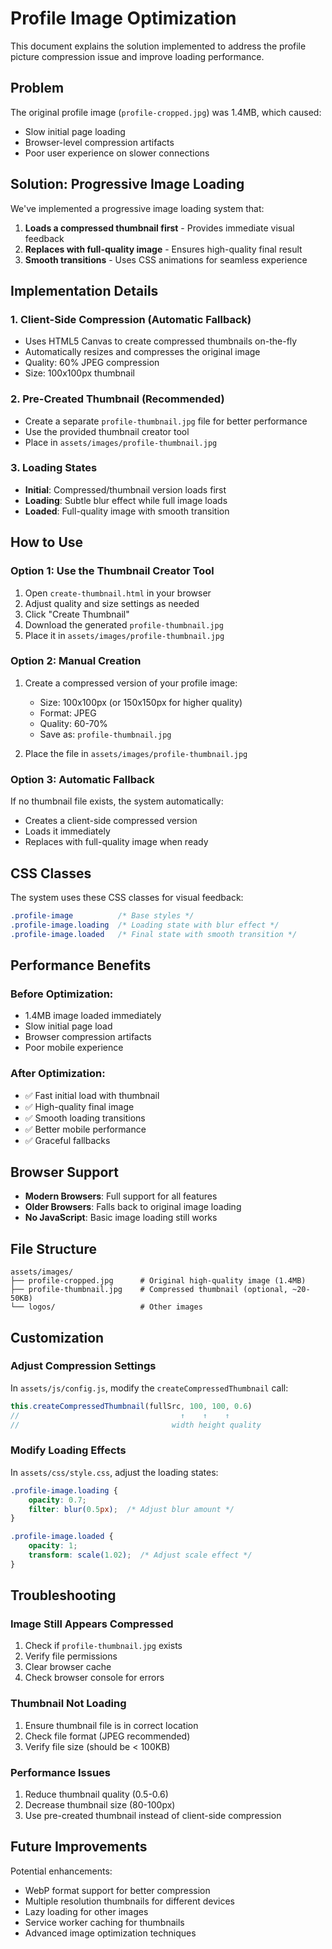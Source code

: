 # Profile Image Optimization

This document explains the solution implemented to address the profile picture compression issue and improve loading performance.

## Problem

The original profile image (`profile-cropped.jpg`) was 1.4MB, which caused:
- Slow initial page loading
- Browser-level compression artifacts
- Poor user experience on slower connections

## Solution: Progressive Image Loading

We've implemented a progressive image loading system that:

1. **Loads a compressed thumbnail first** - Provides immediate visual feedback
2. **Replaces with full-quality image** - Ensures high-quality final result
3. **Smooth transitions** - Uses CSS animations for seamless experience

## Implementation Details

### 1. Client-Side Compression (Automatic Fallback)
- Uses HTML5 Canvas to create compressed thumbnails on-the-fly
- Automatically resizes and compresses the original image
- Quality: 60% JPEG compression
- Size: 100x100px thumbnail

### 2. Pre-Created Thumbnail (Recommended)
- Create a separate `profile-thumbnail.jpg` file for better performance
- Use the provided thumbnail creator tool
- Place in `assets/images/profile-thumbnail.jpg`

### 3. Loading States
- **Initial**: Compressed/thumbnail version loads first
- **Loading**: Subtle blur effect while full image loads
- **Loaded**: Full-quality image with smooth transition

## How to Use

### Option 1: Use the Thumbnail Creator Tool

1. Open `create-thumbnail.html` in your browser
2. Adjust quality and size settings as needed
3. Click "Create Thumbnail"
4. Download the generated `profile-thumbnail.jpg`
5. Place it in `assets/images/profile-thumbnail.jpg`

### Option 2: Manual Creation

1. Create a compressed version of your profile image:
   - Size: 100x100px (or 150x150px for higher quality)
   - Format: JPEG
   - Quality: 60-70%
   - Save as: `profile-thumbnail.jpg`

2. Place the file in `assets/images/profile-thumbnail.jpg`

### Option 3: Automatic Fallback

If no thumbnail file exists, the system automatically:
- Creates a client-side compressed version
- Loads it immediately
- Replaces with full-quality image when ready

## CSS Classes

The system uses these CSS classes for visual feedback:

```css
.profile-image          /* Base styles */
.profile-image.loading  /* Loading state with blur effect */
.profile-image.loaded   /* Final state with smooth transition */
```

## Performance Benefits

### Before Optimization:
- 1.4MB image loaded immediately
- Slow initial page load
- Browser compression artifacts
- Poor mobile experience

### After Optimization:
- ✅ Fast initial load with thumbnail
- ✅ High-quality final image
- ✅ Smooth loading transitions
- ✅ Better mobile performance
- ✅ Graceful fallbacks

## Browser Support

- **Modern Browsers**: Full support for all features
- **Older Browsers**: Falls back to original image loading
- **No JavaScript**: Basic image loading still works

## File Structure

```
assets/images/
├── profile-cropped.jpg      # Original high-quality image (1.4MB)
├── profile-thumbnail.jpg    # Compressed thumbnail (optional, ~20-50KB)
└── logos/                   # Other images
```

## Customization

### Adjust Compression Settings

In `assets/js/config.js`, modify the `createCompressedThumbnail` call:

```javascript
this.createCompressedThumbnail(fullSrc, 100, 100, 0.6)
//                                    ↑    ↑    ↑
//                                  width height quality
```

### Modify Loading Effects

In `assets/css/style.css`, adjust the loading states:

```css
.profile-image.loading {
    opacity: 0.7;
    filter: blur(0.5px);  /* Adjust blur amount */
}

.profile-image.loaded {
    opacity: 1;
    transform: scale(1.02);  /* Adjust scale effect */
}
```

## Troubleshooting

### Image Still Appears Compressed
1. Check if `profile-thumbnail.jpg` exists
2. Verify file permissions
3. Clear browser cache
4. Check browser console for errors

### Thumbnail Not Loading
1. Ensure thumbnail file is in correct location
2. Check file format (JPEG recommended)
3. Verify file size (should be < 100KB)

### Performance Issues
1. Reduce thumbnail quality (0.5-0.6)
2. Decrease thumbnail size (80-100px)
3. Use pre-created thumbnail instead of client-side compression

## Future Improvements

Potential enhancements:
- WebP format support for better compression
- Multiple resolution thumbnails for different devices
- Lazy loading for other images
- Service worker caching for thumbnails
- Advanced image optimization techniques 